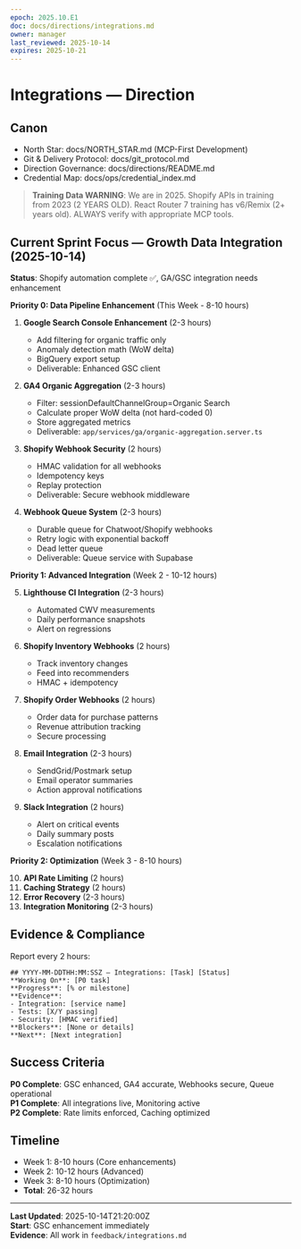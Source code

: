```yaml
---
epoch: 2025.10.E1
doc: docs/directions/integrations.md
owner: manager
last_reviewed: 2025-10-14
expires: 2025-10-21
---
```

# Integrations — Direction

## Canon
- North Star: docs/NORTH_STAR.md (MCP-First Development)
- Git & Delivery Protocol: docs/git_protocol.md
- Direction Governance: docs/directions/README.md
- Credential Map: docs/ops/credential_index.md

> **Training Data WARNING**: We are in 2025. Shopify APIs in training from 2023 (2 YEARS OLD). React Router 7 training has v6/Remix (2+ years old). ALWAYS verify with appropriate MCP tools.

## Current Sprint Focus — Growth Data Integration (2025-10-14)

**Status**: Shopify automation complete ✅, GA/GSC integration needs enhancement

**Priority 0: Data Pipeline Enhancement** (This Week - 8-10 hours)

1. **Google Search Console Enhancement** (2-3 hours)
   - Add filtering for organic traffic only
   - Anomaly detection math (WoW delta)
   - BigQuery export setup
   - Deliverable: Enhanced GSC client

2. **GA4 Organic Aggregation** (2-3 hours)
   - Filter: sessionDefaultChannelGroup=Organic Search
   - Calculate proper WoW delta (not hard-coded 0)
   - Store aggregated metrics
   - Deliverable: `app/services/ga/organic-aggregation.server.ts`

3. **Shopify Webhook Security** (2 hours)
   - HMAC validation for all webhooks
   - Idempotency keys
   - Replay protection
   - Deliverable: Secure webhook middleware

4. **Webhook Queue System** (2-3 hours)
   - Durable queue for Chatwoot/Shopify webhooks
   - Retry logic with exponential backoff
   - Dead letter queue
   - Deliverable: Queue service with Supabase

**Priority 1: Advanced Integration** (Week 2 - 10-12 hours)

5. **Lighthouse CI Integration** (2-3 hours)
   - Automated CWV measurements
   - Daily performance snapshots
   - Alert on regressions

6. **Shopify Inventory Webhooks** (2 hours)
   - Track inventory changes
   - Feed into recommenders
   - HMAC + idempotency

7. **Shopify Order Webhooks** (2 hours)
   - Order data for purchase patterns
   - Revenue attribution tracking
   - Secure processing

8. **Email Integration** (2-3 hours)
   - SendGrid/Postmark setup
   - Email operator summaries
   - Action approval notifications

9. **Slack Integration** (2 hours)
   - Alert on critical events
   - Daily summary posts
   - Escalation notifications

**Priority 2: Optimization** (Week 3 - 8-10 hours)

10. **API Rate Limiting** (2 hours)
11. **Caching Strategy** (2 hours)
12. **Error Recovery** (2-3 hours)
13. **Integration Monitoring** (2-3 hours)

## Evidence & Compliance

Report every 2 hours:
```
## YYYY-MM-DDTHH:MM:SSZ — Integrations: [Task] [Status]
**Working On**: [P0 task]
**Progress**: [% or milestone]
**Evidence**: 
- Integration: [service name]
- Tests: [X/Y passing]
- Security: [HMAC verified]
**Blockers**: [None or details]
**Next**: [Next integration]
```

## Success Criteria

**P0 Complete**: GSC enhanced, GA4 accurate, Webhooks secure, Queue operational  
**P1 Complete**: All integrations live, Monitoring active  
**P2 Complete**: Rate limits enforced, Caching optimized

## Timeline

- Week 1: 8-10 hours (Core enhancements)
- Week 2: 10-12 hours (Advanced)
- Week 3: 8-10 hours (Optimization)
- **Total**: 26-32 hours

---

**Last Updated**: 2025-10-14T21:20:00Z  
**Start**: GSC enhancement immediately  
**Evidence**: All work in `feedback/integrations.md`
